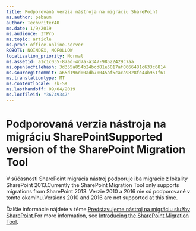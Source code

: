 ```yaml
---
title: Podporovaná verzia nástroja na migráciu SharePoint
ms.author: pebaum
author: Techwriter40
ms.date: 1/9/2019
ms.audience: ITPro
ms.topic: article
ms.prod: office-online-server
ROBOTS: NOINDEX, NOFOLLOW
localization_priority: Normal
ms.assetid: a1c1c035-87ad-4d7a-a347-98522429c7aa
ms.openlocfilehash: 3d355a854b24bcd81e5017af0666481c633c6814
ms.sourcegitcommit: a65d196d00adb70045af5caca9828fe44b951f61
ms.translationtype: MT
ms.contentlocale: sk-SK
ms.lasthandoff: 09/04/2019
ms.locfileid: "36749347"
---
```

# <a name="supported-version-of-the-sharepoint-migration-tool"></a><span data-ttu-id="ecc65-102">Podporovaná verzia nástroja na migráciu SharePoint</span><span class="sxs-lookup"><span data-stu-id="ecc65-102">Supported version of the SharePoint Migration Tool</span></span>



<span data-ttu-id="ecc65-103">V súčasnosti SharePoint migrácia nástroj podporuje iba migrácie z lokality SharePoint 2013.</span><span class="sxs-lookup"><span data-stu-id="ecc65-103">Currently the SharePoint Migration Tool only supports migrations from SharePoint 2013.</span></span> <span data-ttu-id="ecc65-104">Verzie 2010 a 2016 nie sú podporované v tomto okamihu.</span><span class="sxs-lookup"><span data-stu-id="ecc65-104">Versions 2010 and 2016 are not supported at this time.</span></span>
  
<span data-ttu-id="ecc65-105">Ďalšie informácie nájdete v téme [Predstavujeme nástroj na migráciu služby SharePoint](https://go.microsoft.com/fwlink/?linkid=2044765&amp;clcid=0x409).</span><span class="sxs-lookup"><span data-stu-id="ecc65-105">For more information, see [Introducing the SharePoint Migration Tool](https://go.microsoft.com/fwlink/?linkid=2044765&amp;clcid=0x409).</span></span>
  

